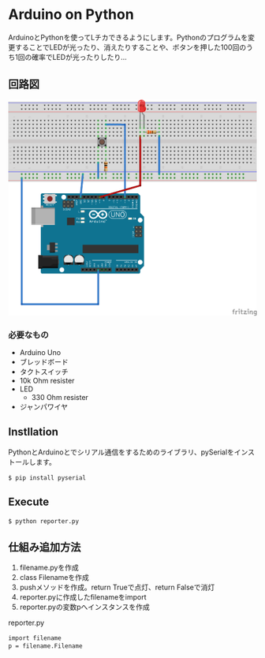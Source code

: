 # Arduino on Python

ArduinoとPythonを使ってLチカできるようにします。Pythonのプログラムを変更することでLEDが光ったり、消えたりすることや、ボタンを押した100回のうち1回の確率でLEDが光ったりしたり…

## 回路図

![](./images/Arduino-part-1-bread-board.png)

### 必要なもの

+ Arduino Uno
+ ブレッドボード
+ タクトスイッチ
+ 10k Ohm resister
+ LED
    + 330 Ohm resister
+ ジャンパワイヤ

## Instllation

PythonとArduinoとでシリアル通信をするためのライブラリ、pySerialをインストールします。

    $ pip install pyserial

## Execute

    $ python reporter.py

## 仕組み追加方法

1. filename.pyを作成
2. class Filenameを作成
3. pushメソッドを作成。return Trueで点灯、return Falseで消灯
4. reporter.pyに作成したfilenameをimport
5. reporter.pyの変数pへインスタンスを作成

reporter.py

    import filename
    p = filename.Filename



